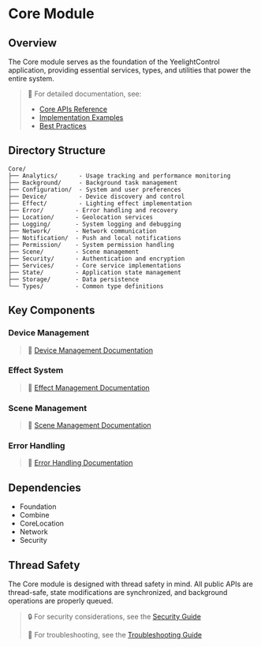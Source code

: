# Core Module

## Overview
The Core module serves as the foundation of the YeelightControl application, providing essential services, types, and utilities that power the entire system.

> 📘 For detailed documentation, see:
> - [Core APIs Reference](../../docs/reference/api-reference.md#core-apis)
> - [Implementation Examples](../../docs/examples/)
> - [Best Practices](../../docs/reference/api-reference.md#best-practices)

## Directory Structure
```
Core/
├── Analytics/      - Usage tracking and performance monitoring
├── Background/     - Background task management
├── Configuration/  - System and user preferences
├── Device/         - Device discovery and control
├── Effect/         - Lighting effect implementation
├── Error/         - Error handling and recovery
├── Location/      - Geolocation services
├── Logging/       - System logging and debugging
├── Network/       - Network communication
├── Notification/  - Push and local notifications
├── Permission/    - System permission handling
├── Scene/         - Scene management
├── Security/      - Authentication and encryption
├── Services/      - Core service implementations
├── State/         - Application state management
├── Storage/       - Data persistence
└── Types/         - Common type definitions
```

## Key Components

### Device Management
> 📘 [Device Management Documentation](../../docs/reference/api-reference.md#device-management)

### Effect System
> 📘 [Effect Management Documentation](../../docs/reference/api-reference.md#effect-management)

### Scene Management
> 📘 [Scene Management Documentation](../../docs/reference/api-reference.md#scene-management)

### Error Handling
> 📘 [Error Handling Documentation](../../docs/reference/api-reference.md#error-handling)

## Dependencies
- Foundation
- Combine
- CoreLocation
- Network
- Security

## Thread Safety
The Core module is designed with thread safety in mind. All public APIs are thread-safe, state modifications are synchronized, and background operations are properly queued.

> 🔒 For security considerations, see the [Security Guide](../../docs/guides/security.md)
> 
> 🔧 For troubleshooting, see the [Troubleshooting Guide](../../docs/guides/troubleshooting.md)
